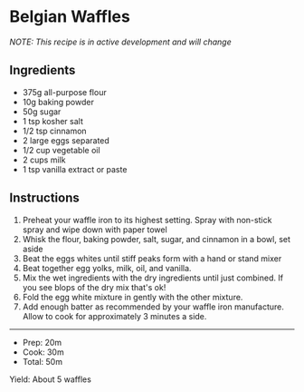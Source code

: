 # Belgian Waffles

*NOTE: This recipe is in active development and will change*

## Ingredients

- 375g all-purpose flour
- 10g baking powder
- 50g sugar
- 1 tsp kosher salt
- 1/2 tsp cinnamon
- 2 large eggs separated
- 1/2 cup vegetable oil
- 2 cups milk
- 1 tsp vanilla extract or paste

## Instructions

1. Preheat your waffle iron to its highest setting. Spray with non-stick spray and wipe down with paper towel
2. Whisk the flour, baking powder, salt, sugar, and cinnamon in a bowl, set aside
3. Beat the eggs whites until stiff peaks form with a hand or stand mixer
4. Beat together egg yolks, milk, oil, and vanilla.
5. Mix the wet ingredients with the dry ingredients until just combined. If you see blops of the dry mix that's ok!
6. Fold the egg white mixture in gently with the other mixture.
7. Add enough batter as recommended by your waffle iron manufacture. Allow to cook for approximately 3 minutes a side.

---

- Prep: 20m
- Cook: 30m
- Total: 50m

Yield: About 5 waffles
